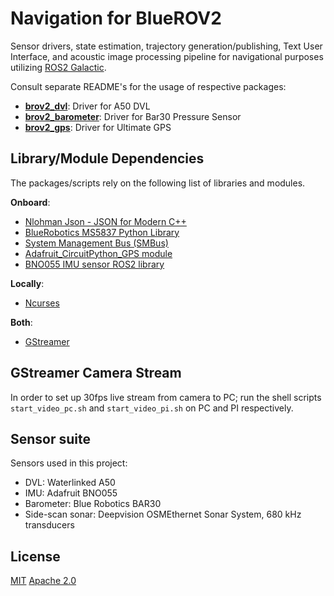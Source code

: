 # Navigation for BlueROV2
Sensor drivers, state estimation, trajectory generation/publishing, Text User Interface, and acoustic image processing pipeline for navigational purposes utilizing [ROS2 Galactic](https://docs.ros.org/en/ros2_documentation/galactic/index.html).

Consult separate README's for the usage of respective packages:
* [**brov2_dvl**](src/brov2_dvl/): Driver for A50 DVL
* [**brov2_barometer**](src/brov2_barometer/): Driver for Bar30 Pressure Sensor
* [**brov2_gps**](src/brov2_gps/): Driver for Ultimate GPS

## Library/Module Dependencies
The packages/scripts rely on the following list of libraries and modules.

**Onboard**:

* [Nlohman Json - JSON for Modern C++ ](https://github.com/nlohmann/json)
* [BlueRobotics MS5837 Python Library](https://github.com/bluerobotics/ms5837-python)
* [System Management Bus (SMBus)](http://smbus.org/)
* [Adafruit_CircuitPython_GPS module](https://github.com/adafruit/Adafruit_CircuitPython_GPS)
* [BNO055 IMU sensor ROS2 library](https://github.com/flynneva/bno055)

**Locally**:

* [Ncurses](https://tldp.org/HOWTO/NCURSES-Programming-HOWTO/)

**Both**:

* [GStreamer](https://gstreamer.freedesktop.org/documentation/installing/on-linux.html?gi-language=c)

## GStreamer Camera Stream
In order to set up 30fps live stream from camera to PC; run the shell scripts `start_video_pc.sh` and `start_video_pi.sh` on PC and PI respectively.

## Sensor suite
Sensors used in this project:

* DVL: Waterlinked A50
* IMU: Adafruit BNO055
* Barometer: Blue Robotics BAR30
* Side-scan sonar: Deepvision OSMEthernet Sonar System, 680 kHz transducers


## License
[MIT](https://choosealicense.com/licenses/mit/)
[Apache 2.0](https://choosealicense.com/licenses/apache-2.0/)


